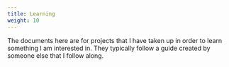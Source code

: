 ```yaml
---
title: Learning
weight: 10
---
```


The documents here are for projects that I have taken up in order to learn something
I am interested in. They typically follow a guide created by someone else that
I follow along.
